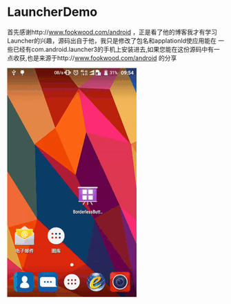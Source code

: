 # LauncherDemo
首先感谢http://www.fookwood.com/android ，正是看了他的博客我才有学习Launcher的兴趣，源码出自于他，我只是修改了包名和applationId使应用能在
一些已经有com.android.launcher3的手机上安装进去,如果您能在这份源码中有一点收获,也是来源于http://www.fookwood.com/android 的分享 

![image](https://github.com/jushenziao/LauncherDemo/blob/master/changeicon.gif)
